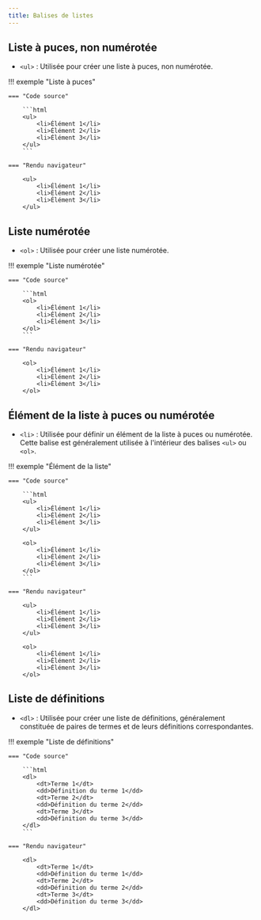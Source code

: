 ```yaml
---
title: Balises de listes
---
```


## Liste à puces, non numérotée

- `<ul>` : Utilisée pour créer une liste à puces, non numérotée.

!!! exemple "Liste à puces"

    === "Code source"
        
        ```html
        <ul>
            <li>Élément 1</li>
            <li>Élément 2</li>
            <li>Élément 3</li>
        </ul>
        ```

    === "Rendu navigateur"
        
        <ul>
            <li>Élément 1</li>
            <li>Élément 2</li>
            <li>Élément 3</li>
        </ul>

## Liste numérotée

- `<ol>` : Utilisée pour créer une liste numérotée.

!!! exemple "Liste numérotée"

    === "Code source"
        
        ```html
        <ol>
            <li>Élément 1</li>
            <li>Élément 2</li>
            <li>Élément 3</li>
        </ol>
        ```

    === "Rendu navigateur"
        
        <ol>
            <li>Élément 1</li>
            <li>Élément 2</li>
            <li>Élément 3</li>
        </ol>

## Élément de la liste à puces ou numérotée

- `<li>` : Utilisée pour définir un élément de la liste à puces ou numérotée. Cette balise est généralement utilisée à l'intérieur des balises `<ul>` ou `<ol>`.

!!! exemple "Élément de la liste"

    === "Code source"
        
        ```html
        <ul>
            <li>Élément 1</li>
            <li>Élément 2</li>
            <li>Élément 3</li>
        </ul>
        
        <ol>
            <li>Élément 1</li>
            <li>Élément 2</li>
            <li>Élément 3</li>
        </ol>
        ```

    === "Rendu navigateur"
        
        <ul>
            <li>Élément 1</li>
            <li>Élément 2</li>
            <li>Élément 3</li>
        </ul>
        
        <ol>
            <li>Élément 1</li>
            <li>Élément 2</li>
            <li>Élément 3</li>
        </ol>

## Liste de définitions

- `<dl>` : Utilisée pour créer une liste de définitions, généralement constituée de paires de termes et de leurs définitions correspondantes.

!!! exemple "Liste de définitions"

    === "Code source"
        
        ```html
        <dl>
            <dt>Terme 1</dt>
            <dd>Définition du terme 1</dd>
            <dt>Terme 2</dt>
            <dd>Définition du terme 2</dd>
            <dt>Terme 3</dt>
            <dd>Définition du terme 3</dd>
        </dl>
        ```

    === "Rendu navigateur"
        
        <dl>
            <dt>Terme 1</dt>
            <dd>Définition du terme 1</dd>
            <dt>Terme 2</dt>
            <dd>Définition du terme 2</dd>
            <dt>Terme 3</dt>
            <dd>Définition du terme 3</dd>
        </dl>